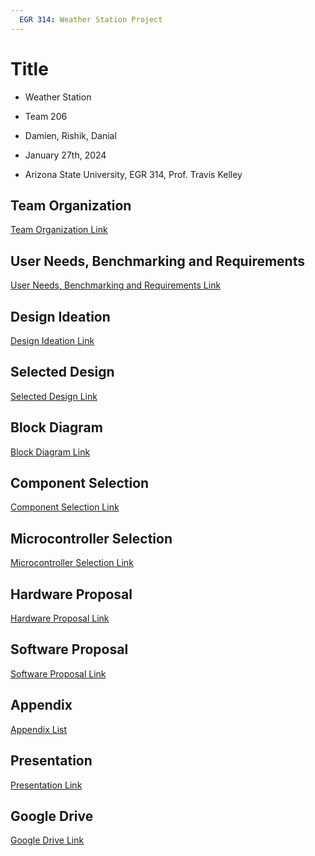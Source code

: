 ```yaml
---
  EGR 314: Weather Station Project
---
```


# Title
* Weather Station

* Team 206

* Damien, Rishik, Danial

* January 27th, 2024

* Arizona State University, EGR 314, Prof. Travis Kelley

## Team Organization
[Team Organization Link](TeamOrganization/TeamOrgPage.md)

## User Needs, Benchmarking and Requirements
[User Needs, Benchmarking and Requirements Link](UserNeeds/UserNeedsPage.md)

## Design Ideation
[Design Ideation Link](DesignIdeation/DesignPage.md)

## Selected Design
[Selected Design Link](https://github.com/EGR-314-Team-Project/Team__206.github.io/blob/main/SelectedDesign/SelectedDesign.md)

## Block Diagram
[Block Diagram Link](BlockDiagram/BD_ShowPDF.md)

## Component Selection
[Component Selection Link](ComponentSelection/ComponentSelection.md)

## Microcontroller Selection
[Microcontroller Selection Link](https://github.com/EGR-314-Team-Project/Team__206.github.io/blob/main/MicrocontrollerSelection/MicrocontrollerSelection.md)

## Hardware Proposal
[Hardware Proposal Link](https://github.com/EGR-314-Team-Project/Team__206.github.io/blob/main/HardwareProposal/HardwareProposal.md)

## Software Proposal
[Software Proposal Link](https://github.com/EGR-314-Team-Project/Team__206.github.io/blob/main/SoftwareDiagram/SoftwareDiagram.pdf)

## Appendix
[Appendix List](AppendixFolder/AppendixList.md)

## Presentation 
[Presentation Link](https://www.youtube.com/watch?v=RiEE4pfU-nE)

## Google Drive 
[Google Drive Link](https://drive.google.com/drive/folders/1Jzank-yfg7fnjD1aJgV_UgyCZX7v0Qoe?usp=drive_link)
